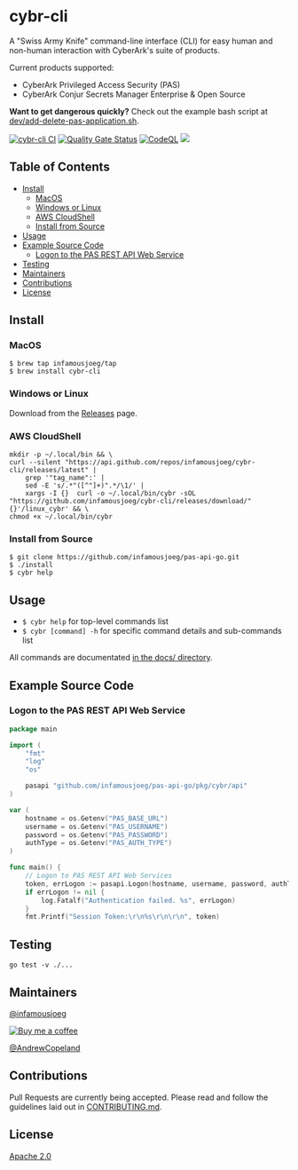 # cybr-cli <!-- omit in toc -->

A "Swiss Army Knife" command-line interface (CLI) for easy human and non-human interaction with CyberArk's suite of products.

Current products supported:
* CyberArk Privileged Access Security (PAS)
* CyberArk Conjur Secrets Manager Enterprise & Open Source

**Want to get dangerous quickly?** Check out the example bash script at [dev/add-delete-pas-application.sh](dev/add-delete-pas-application.sh).

[![cybr-cli CI](https://github.com/infamousjoeg/cybr-cli/workflows/cybr-cli%20CI/badge.svg)](https://github.com/infamousjoeg/cybr-cli/actions?query=workflow%3A%22cybr-cli+CI%22) [![Quality Gate Status](https://sonarcloud.io/api/project_badges/measure?project=infamousjoeg_pas-api-go&metric=alert_status)](https://github.com/infamousjoeg/cybr-cli/actions?query=workflow%3ALint) [![CodeQL](https://github.com/infamousjoeg/cybr-cli/workflows/CodeQL/badge.svg)](https://github.com/infamousjoeg/cybr-cli/actions?query=workflow%3ACodeQL) [![](https://img.shields.io/github/downloads/infamousjoeg/cybr-cli/latest/total?color=blue&label=Download%20Latest%20Release&logo=github)](https://github.com/infamousjoeg/cybr-cli/releases/latest)

## Table of Contents <!-- omit in toc -->

- [Install](#install)
  - [MacOS](#macos)
  - [Windows or Linux](#windows-or-linux)
  - [AWS CloudShell](#aws-cloudshell)
  - [Install from Source](#install-from-source)
- [Usage](#usage)
- [Example Source Code](#example-source-code)
  - [Logon to the PAS REST API Web Service](#logon-to-the-pas-rest-api-web-service)
- [Testing](#testing)
- [Maintainers](#maintainers)
- [Contributions](#contributions)
- [License](#license)

## Install

### MacOS

```shell
$ brew tap infamousjoeg/tap
$ brew install cybr-cli
```

### Windows or Linux

Download from the [Releases](https://github.com/infamousjoeg/cybr-cli/releases) page.


### AWS CloudShell

```shell
mkdir -p ~/.local/bin && \
curl --silent "https://api.github.com/repos/infamousjoeg/cybr-cli/releases/latest" |
    grep '"tag_name":' |
    sed -E 's/.*"([^"]+)".*/\1/' |
    xargs -I {}  curl -o ~/.local/bin/cybr -sOL "https://github.com/infamousjoeg/cybr-cli/releases/download/"{}'/linux_cybr' && \
chmod +x ~/.local/bin/cybr
```

### Install from Source

```shell
$ git clone https://github.com/infamousjoeg/pas-api-go.git
$ ./install
$ cybr help
```

## Usage

* `$ cybr help` for top-level commands list
* `$ cybr [command] -h` for specific command details and sub-commands list

All commands are documentated [in the docs/ directory](docs/cybr.md).

## Example Source Code

### Logon to the PAS REST API Web Service

```go
package main

import (
	"fmt"
	"log"
	"os"

	pasapi "github.com/infamousjoeg/pas-api-go/pkg/cybr/api"
)

var (
	hostname = os.Getenv("PAS_BASE_URL")
	username = os.Getenv("PAS_USERNAME")
	password = os.Getenv("PAS_PASSWORD")
	authType = os.Getenv("PAS_AUTH_TYPE")
)

func main() {
	// Logon to PAS REST API Web Services
	token, errLogon := pasapi.Logon(hostname, username, password, authType, false)
	if errLogon != nil {
		log.Fatalf("Authentication failed. %s", errLogon)
	}
	fmt.Printf("Session Token:\r\n%s\r\n\r\n", token)
```

## Testing

`go test -v ./...`

## Maintainers

[@infamousjoeg](https://github.com/infamousjoeg)

[![Buy me a coffee][buymeacoffee-shield]][buymeacoffee]

[buymeacoffee]: https://www.buymeacoffee.com/infamousjoeg
[buymeacoffee-shield]: https://www.buymeacoffee.com/assets/img/custom_images/orange_img.png

[@AndrewCopeland](https://github.com/AndrewCopeland)

## Contributions

Pull Requests are currently being accepted.  Please read and follow the guidelines laid out in [CONTRIBUTING.md]().

## License

[Apache 2.0](LICENSE)
